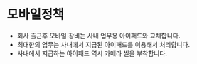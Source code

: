 # 모바일정책

- 회사 출근후 모바일 장비는 사내 업무용 아이패드와 교체합니다.
- 최대한의 업무는 사내에서 지급된 아이패드를 이용해서 처리합니다.
- 사내에서 지급하는 아이패드 역시 카메라 씰을 부착합니다.
